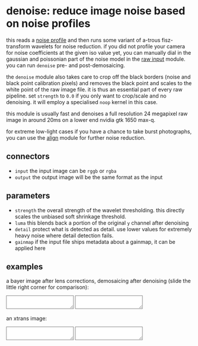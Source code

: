# denoise: reduce image noise based on noise profiles

this reads a [noise profile](../../../../doc/howto/noise-profiling/readme.md) and then runs
some variant of a-trous fisz-transform wavelets for noise reduction.
if you did not profile your camera for noise coefficients at the given iso value yet,
you can manually dial in the gaussian and poissonian part of the noise model
in the [raw input](../i-raw/readme.md) module.
you can run `denoise` pre- and post-demosaicing.

the `denoise` module also takes care to crop off the black borders (noise and
black point calibration pixels) and removes the black point and scales to
the white point of the raw image file. it is thus an essential part of every
raw pipeline. set `strength` to `0.0` if you only want to crop/scale and no
denoising. it will employ a specialised `noop` kernel in this case.

this module is usually fast and denoises a full resolution 24
megapixel raw image in around 20ms on a lower end nvidia gtk
1650 max-q.

for extreme low-light cases if you have a chance to take burst photographs,
you can use the [align](../align/readme.md) module for further noise reduction.

## connectors

* `input` the input image can be `rggb` or `rgba`
* `output` the output image will be the same format as the input


## parameters

* `strength` the overall strength of the wavelet thresholding. this directly scales the unbiased soft shrinkage threshold.
* `luma` this blends back a portion of the original `y` channel after denoising
* `detail` protect what is detected as detail. use lower values for extremely heavy noise where detail detection fails.
* `gainmap` if the input file ships metadata about a gainmap, it can be applied here


## examples

a bayer image after lens corrections, demosaicing after denoising (slide
the little right corner for comparison):  
<div class="compare_box">
<textarea readonly style="background-image:url(denoise-off.jpg)"></textarea>
<textarea readonly style="background-image:url(denoise-on.jpg)" ></textarea>
</div>

an xtrans image:  
<div class="compare_box">
<textarea readonly style="background-image:url(xtrans-off.jpg)"></textarea>
<textarea readonly style="background-image:url(xtrans-on.jpg)" ></textarea>
</div>

